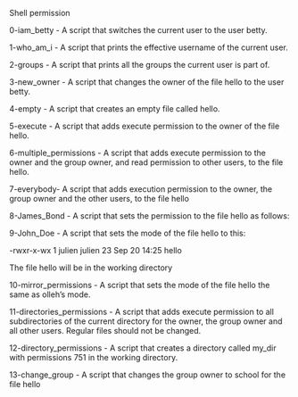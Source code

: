 Shell permission



0-iam_betty - A script that switches the current user to the user betty.

    

1-who_am_i - A script that prints the effective username of the current user.



2-groups - A script that prints all the groups the current user is part of.    



3-new_owner - A script that changes the owner of the file hello to the user betty.



4-empty - A script that creates an empty file called hello.



5-execute - A script that adds execute permission to the owner of the file hello.



6-multiple_permissions - A script that adds execute permission to the owner and the group owner, and read permission to other users, to the file hello.



7-everybody- A script that adds execution permission to the owner, the group owner and the other users, to the file hello



8-James_Bond - A script that sets the permission to the file hello as follows:



9-John_Doe - A script that sets the mode of the file hello to this:



-rwxr-x-wx 1 julien julien 23 Sep 20 14:25 hello

The file hello will be in the working directory

    

10-mirror_permissions - A script that sets the mode of the file hello the same as olleh’s mode.

    

11-directories_permissions - A script that adds execute permission to all subdirectories of the current directory for the owner, the group owner and all other users. Regular files should not be changed.

    

12-directory_permissions - A script that creates a directory called my_dir with permissions 751 in the working directory.

    

13-change_group - A script that changes the group owner to school for the file hello
